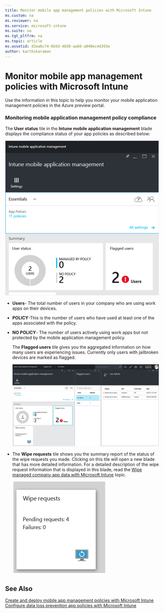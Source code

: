 ```yaml
---
title: Monitor mobile app management policies with Microsoft Intune
ms.custom: na
ms.reviewer: na
ms.service: microsoft-intune
ms.suite: na
ms.tgt_pltfrm: na
ms.topic: article
ms.assetid: d3aa6c74-6b5d-4b50-aa66-a040ec44393e
author: karthikaraman
---
```

# Monitor mobile app management policies with Microsoft Intune
Use the information in this topic to help you monitor your mobile application management policies in the Azure preview portal.

### Monitoring mobile application management policy compliance
The **User status** tile in the **Intune mobile application management** blade displays the compliance status of your app policies as described below:

![](./media/AppManagement/AzurePortal_MAM_MonitorUsers.png)

-   **Users**- The total number of users in your company who are using work apps on their devices.

-   **POLICY**-This is the number of users who have used at least one of the apps associated with the policy.

-   **NO POLICY**- The number of users actively using work apps but not protected by the mobile application management policy.

    The **Flagged users** tile gives you the aggregated information on how many users are experiencing issues. Currently only users with jailbroken devices are marked as flagged.

    ![](./media/AppManagement/AzurePortal_MAM_FlaggedUserDetails.png)

-   The **Wipe requests** tile shows you the summary report of the status of the wipe requests you made. Clicking on this tile will open a new blade that has more detailed information. For a detailed description of the wipe request information that is displayed in this blade, read the [Wipe managed company app data with Microsoft Intune](wipe-managed-company-app-data-with-microsoft-intune.md) topic.

    ![](./media/AppManagement/AzurePortal_MAM_WipeRequestsSummary.png)

## See Also
[Create and deploy mobile app management policies with Microsoft Intune](create-and-deploy-mobile-app-management-policies-with-microsoft-intune.md)
[Configure data loss prevention app policies with Microsoft Intune](configure-data-loss-prevention-app-policies-with-microsoft-intune.md)

